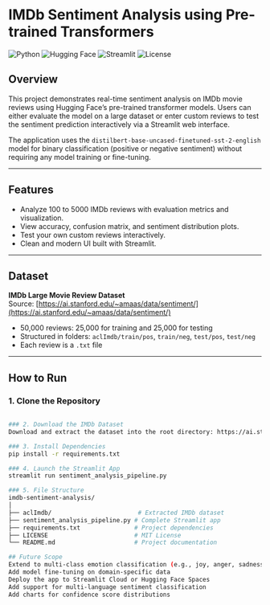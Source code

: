 # IMDb Sentiment Analysis using Pre-trained Transformers

![Python](https://img.shields.io/badge/Python-3.8%2B-blue.svg)
![Hugging Face](https://img.shields.io/badge/HuggingFace-Transformers-yellow)
![Streamlit](https://img.shields.io/badge/Built%20with-Streamlit-red)
![License](https://img.shields.io/badge/License-MIT-green)

## Overview

This project demonstrates real-time sentiment analysis on IMDb movie reviews using Hugging Face’s pre-trained transformer models. Users can either evaluate the model on a large dataset or enter custom reviews to test the sentiment prediction interactively via a Streamlit web interface.

The application uses the `distilbert-base-uncased-finetuned-sst-2-english` model for binary classification (positive or negative sentiment) without requiring any model training or fine-tuning.

---

## Features

- Analyze 100 to 5000 IMDb reviews with evaluation metrics and visualization.
- View accuracy, confusion matrix, and sentiment distribution plots.
- Test your own custom reviews interactively.
- Clean and modern UI built with Streamlit.

---

## Dataset

**IMDb Large Movie Review Dataset**  
Source: [https://ai.stanford.edu/~amaas/data/sentiment/](https://ai.stanford.edu/~amaas/data/sentiment/)  
- 50,000 reviews: 25,000 for training and 25,000 for testing
- Structured in folders: `aclImdb/train/pos`, `train/neg`, `test/pos`, `test/neg`
- Each review is a `.txt` file

---

## How to Run

### 1. Clone the Repository

```bash

### 2. Download the IMDb Dataset
Download and extract the dataset into the root directory: https://ai.stanford.edu/~amaas/data/sentiment/

### 3. Install Dependencies
pip install -r requirements.txt

### 4. Launch the Streamlit App
streamlit run sentiment_analysis_pipeline.py

### 5. File Structure
imdb-sentiment-analysis/
│
├── aclImdb/                        # Extracted IMDb dataset
├── sentiment_analysis_pipeline.py # Complete Streamlit app
├── requirements.txt               # Project dependencies
├── LICENSE                        # MIT License
└── README.md                      # Project documentation

## Future Scope
Extend to multi-class emotion classification (e.g., joy, anger, sadness)
Add model fine-tuning on domain-specific data
Deploy the app to Streamlit Cloud or Hugging Face Spaces
Add support for multi-language sentiment classification
Add charts for confidence score distributions